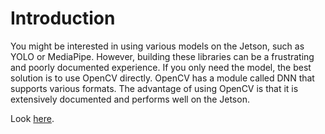 # Introduction

You might be interested in using various models on the Jetson, such as YOLO or MediaPipe. However, building these
libraries can be a frustrating and poorly documented experience. If you only need the model, the best solution is to use
OpenCV directly. OpenCV has a module called DNN that supports various formats. The advantage of using OpenCV is that it
is extensively documented and performs well on the Jetson.

Look [here](https://github.com/opencv/opencv_zoo).
